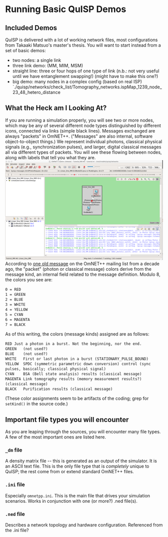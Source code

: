 # Running Basic QuISP Demos

## Included Demos

QuISP is delivered with a lot of working network files, most
configurations from Takaaki Matsuo's master's thesis.  You will want
to start instead from a set of basic demos:

- two nodes: a single link
- three link demo:  (MM, MIM, MSM) 
- straight line: three or four hops of one type of link (n.b.: not very useful until we have entanglement swapping!) (might have to make this one?)
- big demo: many nodes in a complex config (based on real ISP) `./quisp/networks/check_list/Tomography_networks.ispMap_1239_node_23_48_hetero_distance

## What the Heck am I Looking At?

If you are running a simulation properly, you will see two or more
nodes, which may be any of several different node types distinguished
by different icons, connected via links (simple black lines).
Messages exchanged are always "packets" in OmNET++.  ("Messages" are
also internal, software object-to-object things.)  We represent
individual photons, classical physical signals (e.g., synchronization
pulses), and larger, digital classical messages all via different
types of packets.  You will see these flowing between nodes, along
with labels that tell you what they are.
![MM_demo](img/demo_1.png)
According to [one old
message](https://groups.google.com/forum/#!topic/omnetpp/5p1ufXvpDwA)
on the OmNET++ mailing list from a decade ago, the "packet" (photon or
classical message) colors derive from the message kind, an internal
field related to the message definition.  Modulo 8, the colors you see
are:

```
0 = RED
1 = GREEN
2 = BLUE
3 = WHITE
4 = YELLOW
5 = CYAN
6 = MAGENTA
7 = BLACK
```

As of this writing, the colors (message kinds) assigned are as
follows:

```
RED	Just a photon in a burst. Not the beginning, nor the end.
GREEN	(not used?)
BLUE	(not used?)
WHITE	First or last photon in a burst (STATIONARY_PULSE_BOUND)
YELLOW	SPDC (symmetric parametric down conversion) control (sync
pulses, basically; classical physical signal)
CYAN	BSA (Bell state analysis) results (classical message)
MAGENTA	Link tomography results (memory measurement results?)
(classical message)
BLACK	Purification results (classical message)
```

(These color assignments seem to be artifacts of the coding; grep for
`setKind()` in the source code.)

## Important file types you will encounter

As you are leaping through the sources, you will encounter many file
types.  A few of the most important ones are listed here.

### `_dm` file

A density matrix file -- this is generated as an output of the
simulator.  It is an ASCII text file.  This is the only file type that
is _completely_ unique to QuISP; the rest come from or extend standard
OmNET++ files.

### `.ini` file

Especially `omnetpp.ini`.  This is the main file that drives your
simulation scenarios.  Works in conjunction with one (or more?) .ned
file(s).

### `.ned` file

Describes a network topology and hardware configuration.  Referenced
from the .ini file?
